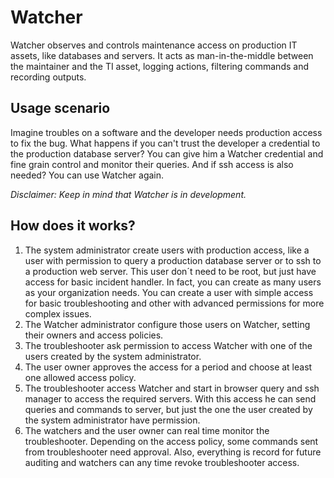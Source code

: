 Watcher
=======

Watcher observes and controls maintenance access on production IT assets, like databases and servers. It acts as man-in-the-middle between the maintainer and the TI asset, logging actions, filtering commands and recording outputs.

Usage scenario
--------------

Imagine troubles on a software and the developer needs production access to fix the bug. What happens if you can't trust the developer a credential to the production database server? You can give him a Watcher credential and fine grain control and monitor their queries. And if ssh access is also needed? You can use Watcher again.

*Disclaimer: Keep in mind that Watcher is in development.*

How does it works?
------------------

1. The system administrator create users with production access, like a user with permission to query a production database server or to ssh to a production web server. This user don´t need to be root, but just have access for basic incident handler. In fact, you can create as many users as your organization needs. You can create a user with simple access for basic troubleshooting and other with advanced permissions for more complex issues.
2. The Watcher administrator configure those users on Watcher, setting their  owners and access policies.
3. The troubleshooter ask permission to access Watcher with one of the users  created by the system administrator.
4. The user owner approves the access for a period and choose at least one  allowed access policy.
5. The troubleshooter access Watcher and start in browser query and ssh  manager to access the required servers. With this access he can send  queries and commands to server, but just the one the user created by the system administrator have permission.
6. The watchers and the user owner can real time monitor the troubleshooter. Depending  on the access policy, some commands sent from troubleshooter need approval. Also, everything is record for future auditing and watchers can any time revoke troubleshooter access.
